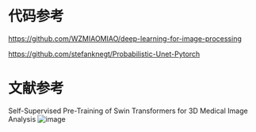 # 代码参考
https://github.com/WZMIAOMIAO/deep-learning-for-image-processing

https://github.com/stefanknegt/Probabilistic-Unet-Pytorch

# 文献参考
Self-Supervised Pre-Training of Swin Transformers for 3D Medical Image Analysis
![image](https://user-images.githubusercontent.com/39476706/199182008-2b7bd3b4-1e40-4bd5-8b45-9f9faf52bb92.png)
